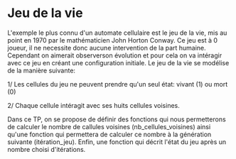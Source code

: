 # Jeu de la vie 

L'exemple le plus connu d'un automate cellulaire est le jeu de la vie, mis au point en 1970 par le mathématicien John Horton Conway. Ce jeu est à 0 joueur, il ne necessite donc aucune intervention de la part humaine. Cependant on aimerait observerson évolution et pour cela on va intéragir avec ce jeu en créant une configuration initiale. Le jeu de la vie se modélise de la manière suivante:

1/ Les cellules du jeu ne peuvent prendre qu'un seul état: vivant (1) ou mort (0)

2/ Chaque cellule intéragit avec ses huits cellules voisines.

Dans ce TP, on se propose de définir des fonctions qui nous permetterons de calculer le nombre de callules voisines (nb_cellules_voisines) ainsi qu'une fonction qui permettera de calculer ce nombre à la génération suivante (itération_jeu). Enfin, une fonction qui décrit l'état du jeu après un nombre choisi d'itérations.
